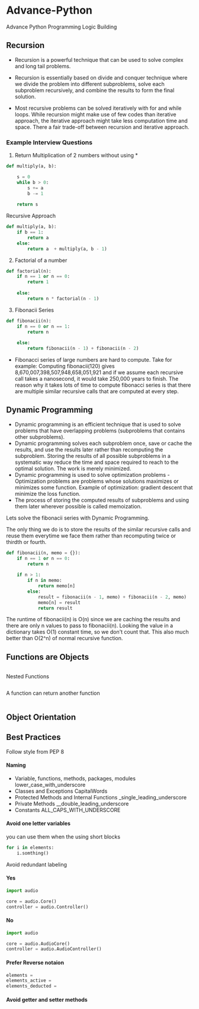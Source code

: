 # Advance-Python
Advance Python Programming Logic Building

## Recursion

- Recursion is a powerful technique that can be used to solve complex and long tail problems.

- Recursion is essentially based on divide and conquer technique where we divide the problem into different subproblems, solve each subproblem recursively, and combine the results to form the final solution.

- Most recursive problems can be solved iteratively with for and while loops. While recursion might make use of few codes than iterative approach, the iterative approach might take less computation time and space. There a fair trade-off between recursion and iterative approach.

### Example Interview Questions

1. Return Multiplication of 2 numbers without using * 

``` python
def multiply(a, b):

    s = 0
    while b > 0:
        s += a
        b -= 1
        
    return s
```

Recursive Approach

```python
def multiply(a, b):
    if b == 1:
        return a
    else:
        return a  + multiply(a, b - 1)

```

2. Factorial of a number

``` python
def factorial(n):
    if n == 1 or n == 0:
        return 1
    
    else:
        return n * factorial(n - 1)

```

3. Fibonacii Series

``` python
def fibonacii(n):
    if n == 0 or n == 1:
        return n
    
    else:
        return fibonacii(n - 1) + fibonacii(n - 2) 

```

- Fibonacci series of large numbers are hard to compute. Take for example: Computing fibonacii(120) gives 8,670,007,398,507,948,658,051,921 and if we assume each recursive call takes a nanosecond, it would take 250,000 years to finish. The reason why it takes lots of time to compute fibonacci series is that there are multiple similar recursive calls that are computed at every step.


## Dynamic Programming

- Dynamic programming is an efficient technique that is used to solve problems that have overlapping problems (subproblems that contains other subproblems).
- Dynamic programming solves each subproblem once, save or cache the results, and use the results later rather than recomputing the subproblem. Storing the results of all possible subproblems in a systematic way reduce the time and space required to reach to the optimal solution. The work is merely minimized.
- Dynamic programming is used to solve optimization problems - Optimization problems are problems whose solutions maximizes or minimizes some function. Example of optimization: gradient descent that minimize the loss function.
- The process of storing the computed results of subproblems and using them later wherever possible is called memoization.


Lets solve the fibonacii series with Dynamic Programming.

The only thing we do is to store the results of the similar recursive calls and reuse them everytime we face them rather than recomputing twice or thirdth or fourth.

```python
def fibonacii(n, memo = {}):
    if n == 1 or n == 0:
        return n
    
    if n > 1:
        if n in memo:
            return memo[n]
        else:
            result = fibonacii(n - 1, memo) + fibonacii(n - 2, memo)
            memo[n] = result
            return result

```

The runtime of fibonacii(n) is O(n) since we are caching the results and there are only n values to pass to fibonacii(n). Looking the value in a dictionary takes O(1) constant time, so we don't count that. This also much better than O(2^n) of normal recursive function.


## Functions are Objects

```python

```

Nested Functions

```python

```


A function can return another function

```python

```


## Object Orientation


## Best Practices

Follow style from PEP 8

#### Naming

- Variable, functions, methods, packages, modules
    lower_case_with_underscore
- Classes and Exceptions
    CapitalWords
- Protected Methods and Internal Functions
    _single_leading_underscore
- Private Methods
    __double_leading_underscore
- Constants
    ALL_CAPS_WITH_UNDERSCORE

#### Avoid one letter variables

you can use them when the using short blocks

```python
for i in elements:
    i.somthing()
```

Avoid redundant labeling

#### Yes
```python
import audio

core = audio.Core()
controller = audio.Controller()
```

#### No
```python
import audio

core = audio.AudioCore()
controller = audio.AudioController()
```

#### Prefer Reverse notaion

```python
elements = 
elements_active = 
elements_deducted = 

```

#### Avoid getter and setter methods

